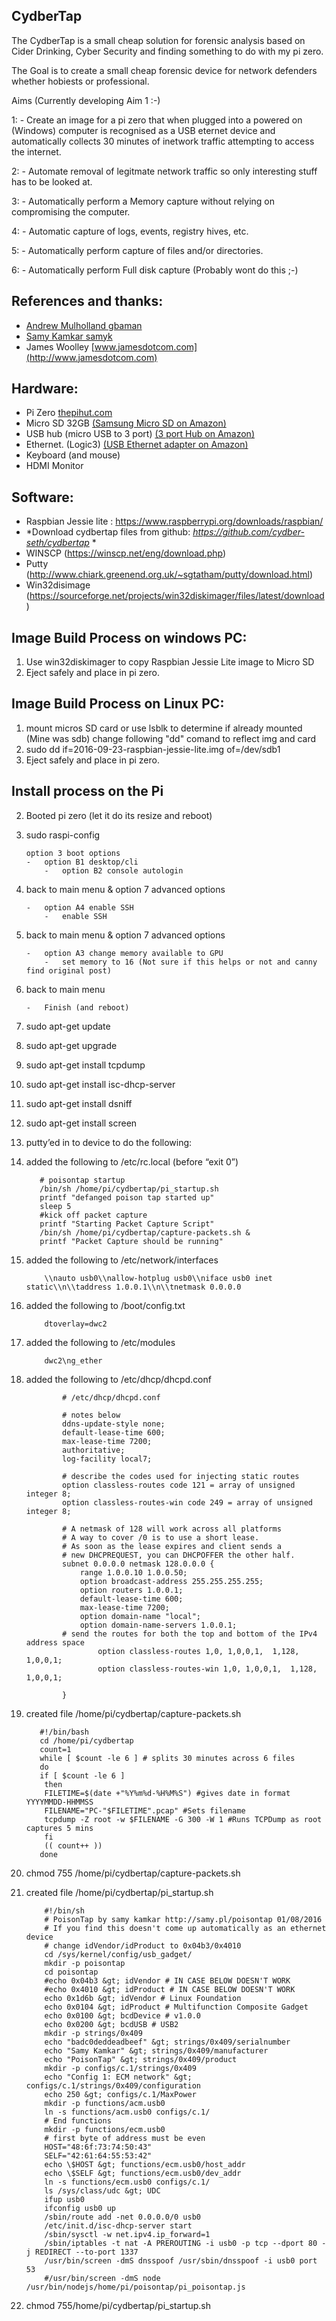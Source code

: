 <span id="anchor"></span>CydberTap
----------------------

The CydberTap is a small cheap solution for forensic analysis based on Cider Drinking, Cyber Security and finding something to do with my pi zero.

The Goal is to create a small cheap forensic device for network defenders whether hobiests or professional.

Aims (Currently developing Aim 1 :-)

1: - Create an image for a pi zero that when plugged into a powered on (Windows) computer is recognised as a USB eternet device and automatically collects 30 minutes of inetwork traffic attempting to access the internet.

2: - Automate removal of legitmate network traffic so only interesting stuff has to be looked at.

3: - Automatically perform a Memory capture without relying on compromising the computer.

4: - Automatic capture of logs, events, registry hives, etc.

5: - Automatically perform capture of files and/or directories.

6: - Automatically perform Full disk capture (Probably wont do this ;-)

References and thanks:
----------------------

-   [Andrew Mulholland gbaman](https://gist.github.com/gbaman/975e2db164b3ca2b51ae11e45e8fd40a)
-   [Samy Kamkar samyk](https://github.com/samyk)
-   James Woolley [www.jamesdotcom.com](http://www.jamesdotcom.com)

Hardware:
---------

-   Pi Zero     [thepihut.com](https://thepihut.com/collections/raspberry-pi-zero/products/raspberry-pi-zero?variant=14062715972)
-   Micro SD 32GB [(Samsung Micro SD on Amazon)](https://www.amazon.co.uk/gp/product/B00J29BR3Y/)
-   USB hub (micro USB to 3 port) [(3 port Hub on Amazon)](https://www.amazon.co.uk/Acasis-H027-Charging-Simultaneous-Transmisson/dp/B00SZNT0ZU/)
-   Ethernet. (Logic3) [(USB Ethernet adapter on Amazon)](https://www.amazon.co.uk/Logic-3-Ethernet-Adapter-Wii/dp/B002GYVTSU/)
-   Keyboard (and mouse)
-   HDMI Monitor

Software:
---------

-   Raspbian Jessie lite : <https://www.raspberrypi.org/downloads/raspbian/>
-   *Download cydbertap files from github: *<https://github.com/cydber-seth/cydbertap>* *
-   WINSCP (<https://winscp.net/eng/download.php>)
-   Putty (<http://www.chiark.greenend.org.uk/~sgtatham/putty/download.html>)
-   Win32disimage (<https://sourceforge.net/projects/win32diskimager/files/latest/download>)

Image Build Process on windows PC:
----------------------------------

1.  Use win32diskimager to copy Raspbian Jessie Lite image to Micro SD
2.  Eject safely and place in pi zero.

Image Build Process on Linux PC:
----------------------------------

1.  mount micros SD card or use lsblk to determine if already mounted (Mine was sdb) change following "dd" comand to reflect img and card
2.  sudo dd if=2016-09-23-raspbian-jessie-lite.img of=/dev/sdb1
3.  Eject safely and place in pi zero.

Install process on the Pi
-------------------------

2.  Booted pi zero (let it do its resize and reboot)
3.  sudo raspi-config

        option 3 boot options
        -   option B1 desktop/cli
            -   option B2 console autologin

4.  back to main menu & option 7 advanced options

        -   option A4 enable SSH
            -   enable SSH

5.  back to main menu & option 7 advanced options

        -   option A3 change memory available to GPU
            -   set memory to 16 (Not sure if this helps or not and canny find original post)

6.  back to main menu

        -   Finish (and reboot)

7.  sudo apt-get update
8.  sudo apt-get upgrade
9.  sudo apt-get install tcpdump
10.  sudo apt-get install isc-dhcp-server
11.  sudo apt-get install dsniff
12.  sudo apt-get install screen
13.  putty’ed in to device to do the following:
14.  added the following to /etc/rc.local (before “exit 0”)

            # poisontap startup
            /bin/sh /home/pi/cydbertap/pi_startup.sh
            printf "defanged poison tap started up"
            sleep 5
            #kick off packet capture
            printf "Starting Packet Capture Script"
            /bin/sh /home/pi/cydbertap/capture-packets.sh &
            printf "Packet Capture should be running"

15.  added the following to /etc/network/interfaces

             \\nauto usb0\\nallow-hotplug usb0\\niface usb0 inet static\\n\\taddress 1.0.0.1\\n\\tnetmask 0.0.0.0

16.  added the following to /boot/config.txt

             dtoverlay=dwc2

17.  added the following to /etc/modules

             dwc2\ng_ether

18. added the following to /etc/dhcp/dhcpd.conf

                # /etc/dhcp/dhcpd.conf

                # notes below
                ddns-update-style none;
                default-lease-time 600;
                max-lease-time 7200;
                authoritative;
                log-facility local7;

                # describe the codes used for injecting static routes
                option classless-routes code 121 = array of unsigned integer 8;
                option classless-routes-win code 249 = array of unsigned integer 8;

                # A netmask of 128 will work across all platforms
                # A way to cover /0 is to use a short lease.
                # As soon as the lease expires and client sends a
                # new DHCPREQUEST, you can DHCPOFFER the other half.
                subnet 0.0.0.0 netmask 128.0.0.0 {
                	range 1.0.0.10 1.0.0.50;
                	option broadcast-address 255.255.255.255;
                	option routers 1.0.0.1;
                	default-lease-time 600;
                	max-lease-time 7200;
                	option domain-name "local";
                	option domain-name-servers 1.0.0.1;
                # send the routes for both the top and bottom of the IPv4 address space	
                        option classless-routes 1,0, 1,0,0,1,  1,128, 1,0,0,1;
                        option classless-routes-win 1,0, 1,0,0,1,  1,128, 1,0,0,1;
	
                }

18.  created file /home/pi/cydbertap/capture-packets.sh

            #!/bin/bash
            cd /home/pi/cydbertap
            count=1
            while [ $count -le 6 ] # splits 30 minutes across 6 files
            do
            if [ $count -le 6 ]
             then
             FILETIME=$(date +"%Y%m%d-%H%M%S") #gives date in format YYYYMMDD-HHMMSS
             FILENAME="PC-"$FILETIME".pcap" #Sets filename
             tcpdump -Z root -w $FILENAME -G 300 -W 1 #Runs TCPDump as root captures 5 mins
             fi
             (( count++ ))
            done

19.  chmod 755 /home/pi/cydbertap/capture-packets.sh

1.  created file /home/pi/cydbertap/pi\_startup.sh

            #!/bin/sh
            # PoisonTap by samy kamkar http://samy.pl/poisontap 01/08/2016
            # If you find this doesn't come up automatically as an ethernet device
            # change idVendor/idProduct to 0x04b3/0x4010
            cd /sys/kernel/config/usb_gadget/
            mkdir -p poisontap
            cd poisontap
            #echo 0x04b3 &gt; idVendor # IN CASE BELOW DOESN'T WORK
            #echo 0x4010 &gt; idProduct # IN CASE BELOW DOESN'T WORK
            echo 0x1d6b &gt; idVendor # Linux Foundation
            echo 0x0104 &gt; idProduct # Multifunction Composite Gadget
            echo 0x0100 &gt; bcdDevice # v1.0.0
            echo 0x0200 &gt; bcdUSB # USB2
            mkdir -p strings/0x409
            echo "badc0deddeadbeef" &gt; strings/0x409/serialnumber
            echo "Samy Kamkar" &gt; strings/0x409/manufacturer
            echo "PoisonTap" &gt; strings/0x409/product
            mkdir -p configs/c.1/strings/0x409
            echo "Config 1: ECM network" &gt; configs/c.1/strings/0x409/configuration
            echo 250 &gt; configs/c.1/MaxPower
            mkdir -p functions/acm.usb0
            ln -s functions/acm.usb0 configs/c.1/
            # End functions
            mkdir -p functions/ecm.usb0
            # first byte of address must be even
            HOST="48:6f:73:74:50:43"
            SELF="42:61:64:55:53:42"
            echo \$HOST &gt; functions/ecm.usb0/host_addr
            echo \$SELF &gt; functions/ecm.usb0/dev_addr
            ln -s functions/ecm.usb0 configs/c.1/
            ls /sys/class/udc &gt; UDC
            ifup usb0
            ifconfig usb0 up
            /sbin/route add -net 0.0.0.0/0 usb0
            /etc/init.d/isc-dhcp-server start
            /sbin/sysctl -w net.ipv4.ip_forward=1
            /sbin/iptables -t nat -A PREROUTING -i usb0 -p tcp --dport 80 -j REDIRECT --to-port 1337
            /usr/bin/screen -dmS dnsspoof /usr/sbin/dnsspoof -i usb0 port 53
            #/usr/bin/screen -dmS node /usr/bin/nodejs/home/pi/poisontap/pi_poisontap.js

1.  chmod 755/home/pi/cydbertap/pi_startup.sh
